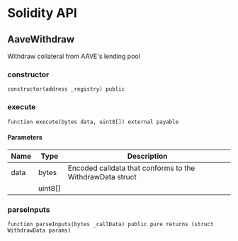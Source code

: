 # Solidity API

## AaveWithdraw

Withdraw collateral from AAVE's lending pool

### constructor

```solidity
constructor(address _registry) public
```

### execute

```solidity
function execute(bytes data, uint8[]) external payable
```

#### Parameters

| Name | Type | Description |
| ---- | ---- | ----------- |
| data | bytes | Encoded calldata that conforms to the WithdrawData struct |
|  | uint8[] |  |

### parseInputs

```solidity
function parseInputs(bytes _callData) public pure returns (struct WithdrawData params)
```

